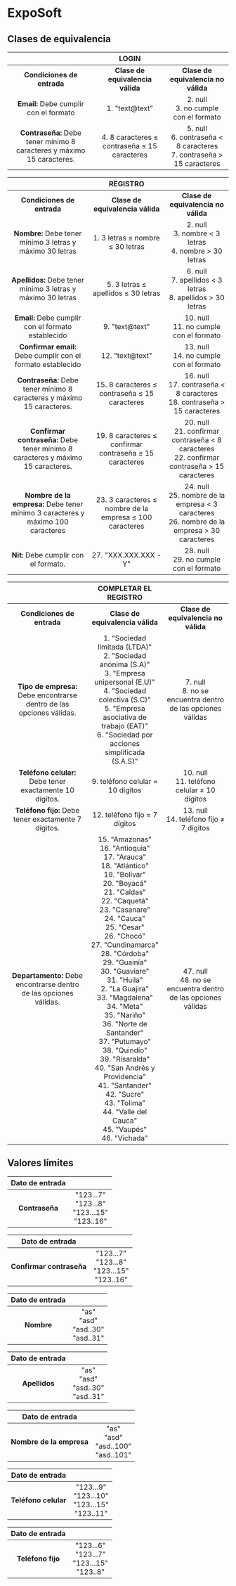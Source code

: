 # ExpoSoft


## Clases de equivalencia

||LOGIN||
| :--: | :--: | :--: | 
| **Condiciones de entrada** | **Clase de equivalencia válida** | **Clase de equivalencia no válida** |
| **Email:** Debe cumplir con el formato  | 1. "text@text"  | 2. null </br> 3. no cumple con el formato |
| **Contraseña:** Debe tener mínimo 8 caracteres y máximo 15 caracteres.  | 4. 8 caracteres ≤ contraseña ≤  15 caracteres  | 5. null </br> 6. contraseña < 8 caracteres </br> 7. contraseña > 15 caracteres |

||REGISTRO||
| :--: | :--: | :--: | 
| **Condiciones de entrada** | **Clase de equivalencia válida** | **Clase de equivalencia no válida** |
| **Nombre:** Debe tener mínimo 3 letras y máximo 30 letras  | 1. 3 letras ≤ nombre ≤ 30 letras  | 2. null </br> 3. nombre < 3 letras </br> 4. nombre > 30 letras |
| **Apellidos:** Debe tener mínimo 3 letras y máximo 30 letras | 5. 3 letras ≤ apellidos ≤ 30 letras  | 6. null</br>7. apellidos < 3 letras</br>8. apellidos > 30 letras |
| **Email:** Debe cumplir con el formato establecido | 9. "text@text"  | 10. null</br>11. no cumple con el formato |
| **Confirmar email:** Debe cumplir con el formato establecido | 12. "text@text"  | 13. null</br>14. no cumple con el formato |
| **Contraseña:** Debe tener mínimo 8 caracteres y máximo 15 caracteres. | 15. 8 caracteres ≤ contraseña ≤  15 caracteres  | 16. null</br>17. contraseña < 8 caracteres</br>18. contraseña > 15 caracteres |
| **Confirmar contraseña:** Debe tener mínimo 8 caracteres y máximo 15 caracteres. | 19. 8 caracteres ≤ confirmar contraseña ≤  15 caracteres | 20. null</br>21. confirmar contraseña < 8 caracteres</br>22. confirmar contraseña > 15 caracteres |
| **Nombre de la empresa:** Debe tener mínimo 3 caracteres y máximo 100 caracteres | 23. 3 caracteres ≤ nombre de la empresa ≤ 100 caracteres | 24. null</br>25. nombre de la empresa < 3 caracteres</br>26. nombre de la empresa > 30 caracteres |
| **Nit:** Debe cumplir con el formato. | 27. "XXX.XXX.XXX - Y"  | 28. null</br>29. no cumple con el formato|

||COMPLETAR EL REGISTRO||
| :--: | :--: | :--: | 
| **Condiciones de entrada** | **Clase de equivalencia válida** | **Clase de equivalencia no válida** |
| **Tipo de empresa:** Debe encontrarse dentro de las opciones válidas.  | 1. "Sociedad limitada (LTDA)"</br>2. "Sociedad anónima (S.A)"</br>3. "Empresa unipersonal (E.U)"</br>4. "Sociedad colectiva (S.C)"</br>5. "Empresa asociativa de trabajo (EAT)"</br>6. "Sociedad por acciones simplificada (S.A.S)"  | 7. null </br>8. no se encuentra dentro de las opciones válidas|
| **Teléfono celular:** Debe tener exactamente 10 dígitos.  | 9. teléfono celular = 10 dígitos  | 10. null </br> 11. teléfono celular ≠ 10 dígitos |
| **Teléfono fijo:** Debe tener exactamente 7 dígitos.  | 12. teléfono fijo = 7 dígitos  | 13. null</br>14. teléfono fijo ≠ 7 dígitos |
| **Departamento:** Debe encontrarse dentro de las opciones válidas. | 15. "Amazonas"</br>16. "Antioquia"</br>17. "Arauca"</br>18. "Atlántico"</br>19. "Bolívar"</br>20. "Boyacá"</br>21. "Caldas"</br>22. "Caquetá"</br>23. "Casanare"</br>24. "Cauca"</br>25. "Cesar"</br>26. "Chocó"</br>27. "Cundinamarca"</br>28. "Córdoba"</br>29. "Guainía"</br>30. "Guaviare"</br>31. "Huila"</br>2. "La Guajira"</br>33. "Magdalena"</br>34. "Meta"</br>35. "Nariño"</br>36. "Norte de Santander"</br>37. "Putumayo"</br>38. "Quindío"</br>39. "Risaralda"</br>40. "San Andrés y Providencia"</br>41. "Santander"</br>42. "Sucre"</br>43. "Tolima"</br>44. "Valle del Cauca"</br>45. "Vaupés"</br>46. "Vichada" | 47. null</br>48. no se encuentra dentro de las opciones válidas |

## Valores límites

|**Dato de entrada**||
|:--:|:--:|
|**Contraseña**|"123...7"</br>"123...8"</br>"123…15"</br>"123..16"</br>|

|**Dato de entrada**||
|:--:|:--:|
|**Confirmar contraseña**|"123...7"</br>"123...8"</br>"123…15"</br>"123..16"|

|**Dato de entrada**||
|:--:|:--:|
|**Nombre**|"as"</br>"asd"</br>"asd..30"</br>"asd..31"|

|**Dato de entrada**||
|:--:|:--:|
|**Apellidos**|"as"</br>"asd"</br>"asd..30"</br>"asd..31"|

|**Dato de entrada**||
|:--:|:--:|
|**Nombre de la empresa**|"as"</br>"asd"</br>"asd..100"</br>"asd..101"|

|**Dato de entrada**||
|:--:|:--:|
|**Teléfono celular**|"123...9"</br>"123...10"</br>"123…15"</br>"123..11"</br>|

|**Dato de entrada**||
|:--:|:--:|
|**Teléfono fijo**|"123...6"</br>"123...7"</br>"123…15"</br>"123..8"</br>|
